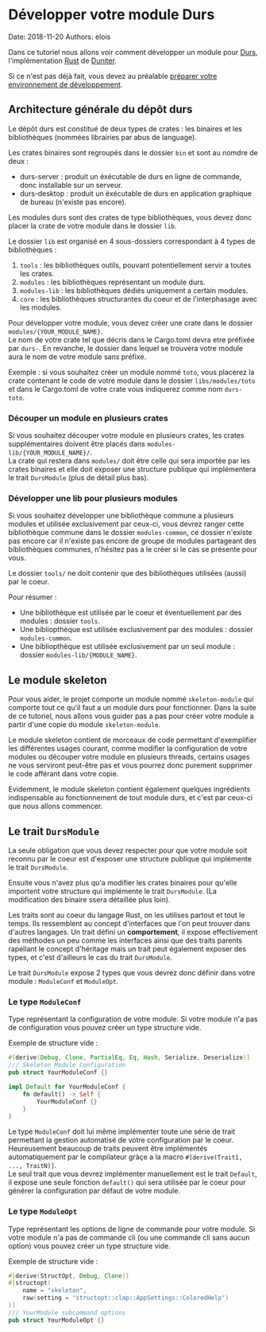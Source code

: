 # Développer votre module Durs

Date: 2018-11-20
Authors: elois

Dans ce tutoriel nous allons voir comment développer un module pour [Durs](https://forum.duniter.org/t/etat-davancement-de-durs-dividende-universel-rust/4777), l'implémentation [Rust](https://www.rust-lang.org) de [Duniter](https://duniter.org).

Si ce n'est pas déjà fait, vous devez au préalable [préparer votre environnement de développement](installer-son-environnement-de-dev.md).

## Architecture générale du dépôt durs

Le dépôt durs est constitué de deux types de crates : les binaires et les bibliothèques (nommées librairies par abus de language).

Les crates binaires sont regroupés dans le dossier `bin` et sont au nomdre de deux :

* durs-server : produit un éxécutable de durs en ligne de commande, donc installable sur un serveur.
* durs-desktop : produit un éxécutable de durs en application graphique de bureau (n'existe pas encore).

Les modules durs sont des crates de type bibliothèques, vous devez donc placer la crate de votre module dans le dossier `lib`.

Le dossier `lib` est organisé en 4 sous-dossiers correspondant à 4 types de bibliothèques :

1. `tools` : les bibliothèques outils, pouvant potentiellement servir a toutes les crates.
2. `modules` : les bibliothèques représentant un module durs.
3. `modules-lib` : les bibliothèques dédiés uniquement a certain modules.
4. `core` :  les bibliothèques structurantes du coeur et de l'interphasage avec les modules.

Pour développer votre module, vous devez créer une crate dans le dossier `modules/{YOUR_MODULE_NAME}`.  
Le nom de votre crate tel que décris dans le Cargo.toml devra etre préfixée par `durs-`. En revanche, le dossier dans lequel se trouvera votre module aura le nom de votre module sans préfixe.

Exemple : si vous souhaitez créer un module nommé `toto`, vous placerez la crate contenant le code de votre module dans le dossier `libs/modules/toto` et dans le Cargo.toml de votre crate vous indiquerez comme nom `durs-toto`.

### Découper un module en plusieurs crates

Si vous souhaitez découper votre module en plusieurs crates, les crates supplémentaires doivent être placés dans `modules-lib/{YOUR_MODULE_NAME}/`.  
La crate qui restera dans `modules/` doit être celle qui sera importée par les crates binaires et elle doit exposer une structure publique qui implémentera le trait `DursModule` (plus de détail plus bas).

### Développer une lib pour plusieurs modules

Si vous souhaitez développer une bibliothèque commune a plusieurs modules et utilisée exclusivement par ceux-ci, vous devrez ranger cette bibliothèque commune dans le dossier `modules-common`, ce dossier n'existe pas encore car il n'existe pas encore de groupe de modules partageant des bibliothèques communes, n'hésitez pas a le créer si le cas se présente pour vous.

Le dossier `tools/` ne doit contenir que des bibliothèques utilisées (aussi) par le coeur.

Pour résumer :

* Une bibliothèque est utilisée par le coeur et éventuellement par des modules : dossier `tools`.
* Une bibliopthèque est utilisée exclusivement par des modules : dossier `modules-common`.
* Une bibliopthèque est utilisée exclusivement par un seul module : dossier `modules-lib/{MODULE_NAME}`.

## Le module skeleton

Pour vous aider, le projet comporte un module nommé `skeleton-module` qui comporte tout ce qu'il faut a un module durs pour fonctionner.
Dans la suite de ce tutoriel, nous allons vous guider pas a pas pour créer votre module a partir d'une copie du module `skeleton-module`.

Le module skeleton contient de morceaux de code permettant d'exemplifier les différentes usages courant, comme modifier la configuration de votre modules ou découper votre module en plusieurs threads, certains usages ne vous serviront peut-être pas et vous pourrez donc purement supprimer le code afférant dans votre copie.

Evidemment, le module skeleton contient également quelques ingrédients indispensable au fonctionnement de tout module durs, et c'est par ceux-ci que nous allons commencer.

## Le trait `DursModule`

La seule obligation que vous devez respecter pour que votre module soit reconnu par le coeur est d'exposer une structure publique qui implémente le trait `DursModule`.

Ensuite vous n'avez plus qu'a modifier les crates binaires pour qu'elle importent votre structure qui implémente le trait `DursModule`. (La modification des binaire ssera détaillée plus loin).

Les traits sont au coeur du langage Rust, on les utilises partout et tout le temps. Ils ressemblent au concept d'interfaces que l'on peut trouver dans d'autres langages.
Un trait défini un **comportement**, il expose effectivement des méthodes un peu comme les interfaces ainsi que des traits parents rapellant le concept d'héritage mais un trait peut également exposer des types, et c'est d'ailleurs le cas du trait `DursModule`.

Le trait `DursModule` expose 2 types que vous devrez donc définir dans votre module : `ModuleConf` et `ModuleOpt`.

### Le type `ModuleConf`

Type représentant la configuration de votre module. Si votre module n'a pas de configuration vous pouvez créer un type structure vide.

Exemple de structure vide :

```rust
#[derive(Debug, Clone, PartialEq, Eq, Hash, Serialize, Deserialize)]
/// Skeleton Module Configuration
pub struct YourModuleConf {}

impl Default for YourModuleConf {
    fn default() -> Self {
        YourModuleConf {}
    }
}
```

Le type `ModuleConf` doit lui même implémenter toute une série de trait permettant la gestion automatisé de votre configuration par le coeur. Heureusement beaucoup de traits peuvent être implémentés automatiquement par le compilateur gràçe a la macro `#[derive(Trait1, ..., TraitN)]`.  
Le seul trait que vous devrez implémenter manuellement est le trait `Default`, il expose une seule fonction `default()` qui sera utilisée par le coeur pour générer la configuration par défaut de votre module.

### Le type `ModuleOpt`

Type représentant les options de ligne de commande pour votre module. Si votre module n'a pas de commande cli (ou une commande cli sans aucun option) vous pouvez créer un type structure vide.

Exemple de structure vide :

```rust
#[derive(StructOpt, Debug, Clone)]
#[structopt(
    name = "skeleton",
    raw(setting = "structopt::clap::AppSettings::ColoredHelp")
)]
/// YourModule subcommand options
pub struct YourModuleOpt {}
```